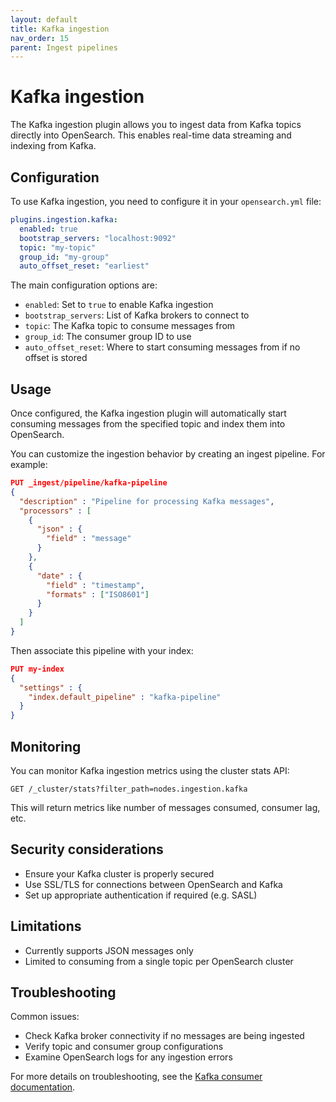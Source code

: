 ```yaml
---
layout: default
title: Kafka ingestion
nav_order: 15
parent: Ingest pipelines
---
```


# Kafka ingestion

The Kafka ingestion plugin allows you to ingest data from Kafka topics directly into OpenSearch. This enables real-time data streaming and indexing from Kafka.

## Configuration

To use Kafka ingestion, you need to configure it in your `opensearch.yml` file:

```yaml
plugins.ingestion.kafka:
  enabled: true
  bootstrap_servers: "localhost:9092"
  topic: "my-topic"
  group_id: "my-group"
  auto_offset_reset: "earliest"
```

The main configuration options are:

- `enabled`: Set to `true` to enable Kafka ingestion
- `bootstrap_servers`: List of Kafka brokers to connect to
- `topic`: The Kafka topic to consume messages from
- `group_id`: The consumer group ID to use
- `auto_offset_reset`: Where to start consuming messages from if no offset is stored

## Usage

Once configured, the Kafka ingestion plugin will automatically start consuming messages from the specified topic and index them into OpenSearch.

You can customize the ingestion behavior by creating an ingest pipeline. For example:

```json
PUT _ingest/pipeline/kafka-pipeline
{
  "description" : "Pipeline for processing Kafka messages",
  "processors" : [
    {
      "json" : {
        "field" : "message"
      }
    },
    {
      "date" : {
        "field" : "timestamp",
        "formats" : ["ISO8601"]
      }
    }
  ]
}
```

Then associate this pipeline with your index:

```json
PUT my-index
{
  "settings" : {
    "index.default_pipeline" : "kafka-pipeline"
  }
}
```

## Monitoring

You can monitor Kafka ingestion metrics using the cluster stats API:

```
GET /_cluster/stats?filter_path=nodes.ingestion.kafka
```

This will return metrics like number of messages consumed, consumer lag, etc.

## Security considerations

- Ensure your Kafka cluster is properly secured
- Use SSL/TLS for connections between OpenSearch and Kafka
- Set up appropriate authentication if required (e.g. SASL)

## Limitations

- Currently supports JSON messages only
- Limited to consuming from a single topic per OpenSearch cluster

## Troubleshooting

Common issues:

- Check Kafka broker connectivity if no messages are being ingested
- Verify topic and consumer group configurations
- Examine OpenSearch logs for any ingestion errors

For more details on troubleshooting, see the [Kafka consumer documentation](https://kafka.apache.org/documentation/#consumerconfigs).